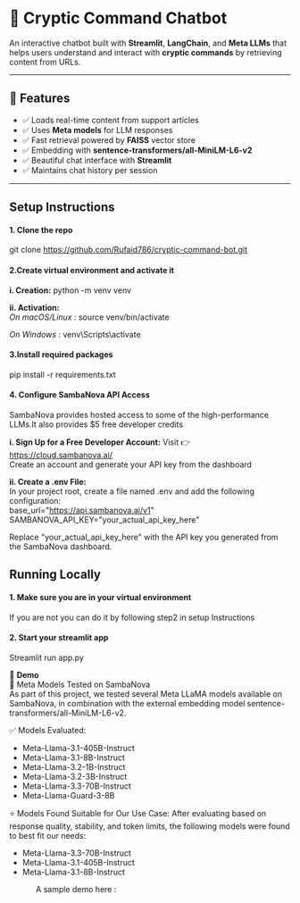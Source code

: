 # 💬 Cryptic Command Chatbot

An interactive chatbot built with **Streamlit**, **LangChain**, and **Meta LLMs** that helps users understand and interact with **cryptic commands** by retrieving content from URLs.

---

## 🚀 Features

- ✅ Loads real-time content from support articles
- ✅ Uses **Meta models** for LLM responses
- ✅ Fast retrieval powered by **FAISS** vector store
- ✅ Embedding with **sentence-transformers/all-MiniLM-L6-v2**
- ✅ Beautiful chat interface with **Streamlit**
- ✅ Maintains chat history per session

---

## Setup Instructions

####  1. Clone the repo
git clone https://github.com/Rufaid786/cryptic-command-bot.git 

####  2.Create virtual environment and activate it

**i. Creation:**
python -m venv venv

**ii. Activation:** <br>
*On macOS/Linux :*
source venv/bin/activate

*On Windows :*
venv\Scripts\activate 

####  3.Install required packages
pip install -r requirements.txt

####  4. Configure SambaNova API Access
SambaNova provides hosted access to some of the high-performance LLMs.It also provides $5 free developer credits

**i. Sign Up for a Free Developer Account:**
Visit 👉 https://cloud.sambanova.ai/  <br>
Create an account and generate your API key from the dashboard

**ii. Create a .env File:** <br>
In your project root, create a file named .env and add the following configuration: <br>
base_url="https://api.sambanova.ai/v1"
SAMBANOVA_API_KEY="your_actual_api_key_here"

Replace "your_actual_api_key_here" with the API key you generated from the SambaNova dashboard.



## Running Locally

####  1. Make sure you are in your virtual environment
If you are not you can do it by following step2 in setup Instructions

####  2. Start your streamlit app
Streamlit run app.py


🎥 **Demo** <br>
🧪 Meta Models Tested on SambaNova <br>
As part of this project, we tested several Meta LLaMA models available on SambaNova, in combination with the external embedding model sentence-transformers/all-MiniLM-L6-v2. <br>

✅ Models Evaluated: 
<ul>
    <li>Meta-Llama-3.1-405B-Instruct</li>
    <li>Meta-Llama-3.1-8B-Instruct</li>
    <li>Meta-Llama-3.2-1B-Instruct</li>
    <li>Meta-Llama-3.2-3B-Instruct</li>
    <li>Meta-Llama-3.3-70B-Instruct</li>
    <li>Meta-Llama-Guard-3-8B</li>
</ul>

⭐ Models Found Suitable for Our Use Case:
After evaluating based on response quality, stability, and token limits, the following models were found to best fit our needs: <br>

<ul>
    <li>Meta-Llama-3.3-70B-Instruct</li>
    <li>Meta-Llama-3.1-405B-Instruct</li>
    <li>Meta-Llama-3.1-8B-Instruct</li>
<ul>

A sample demo here :





